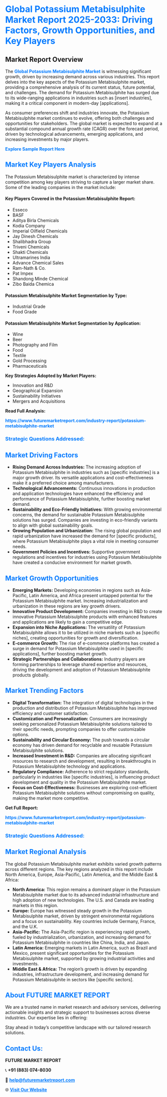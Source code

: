 <h1 style="color: #007BFF;">Global Potassium Metabisulphite Market Report 2025-2033: Driving Factors, Growth Opportunities, and Key Players</h1>

<section id="overview">
<h2>Market Report Overview</h2>
<p>The <a href="https://www.futuremarketreport.com/industry-report/potassium-metabisulphite-market" style="color: #007BFF; text-decoration: none;"><strong>Global Potassium Metabisulphite Market</strong></a> is witnessing significant growth, driven by increasing demand across various industries. This report delves into the key aspects of the Potassium Metabisulphite market, providing a comprehensive analysis of its current status, future potential, and challenges. The demand for Potassium Metabisulphite has surged due to its wide-ranging applications in industries such as [insert industries], making it a critical component in modern-day [applications].</p>
<p>As consumer preferences shift and industries innovate, the Potassium Metabisulphite market continues to evolve, offering both challenges and opportunities for stakeholders. The global market is expected to expand at a substantial compound annual growth rate (CAGR) over the forecast period, driven by technological advancements, emerging applications, and increasing investments by major players.</p>
</section>

<section id="overview">
<p><a href="https://www.futuremarketreport.com/request-sample/reportId=85408" style="color: #007BFF; text-decoration: none;"><strong>Explore Sample Report Here</strong></a></p>
</section>

<section id="key-players">
<h2 style="color: #007BFF;">Market Key Players Analysis</h2>
<p>The Potassium Metabisulphite market is characterized by intense competition among key players striving to capture a larger market share. Some of the leading companies in the market include:</p>
<h4>Key Players Covered in the Potassium Metabisulphite Report:</h4>
<ul><li>Esseco</li><li>BASF</li><li>Aditya Birla Chemicals</li><li>Kodia Company</li><li>Imperial Oilfield Chemicals</li><li>Jay Dinesh Chemicals</li><li>Shalibhadra Group</li><li>Triveni Chemicals</li><li>Shakti Chemicals</li><li>Ultramarines India</li><li>Advance Chemical Sales</li><li>Ram-Nath &amp; Co.</li><li>Pat Impex</li><li>Shandong Minde Chemical</li><li>Zibo Baida Chemica</li></ul>
<h4>Potassium Metabisulphite Market Segmentation by Type:</h4>
<ul><li>Industrial Grade</li><li>Food Grade</li></ul>

<h4>Potassium Metabisulphite Market Segmentation by Application:</h4>
<ul><li>Wine</li><li>Beer</li><li>Photography and Film</li><li>Food</li><li>Textile</li><li>Gold Processing</li><li>Pharmaceuticals</li></ul>
<p><strong>Key Strategies Adopted by Market Players:</strong></p>
<ul>
<li>Innovation and R&D</li>
<li>Geographical Expansion</li>
<li>Sustainability Initiatives</li>
<li>Mergers and Acquisitions</li>
</ul>
</section>

<section>
<p><strong>Read Full Analysis: </strong></p><a href="https://www.futuremarketreport.com/industry-report/potassium-metabisulphite-market" style="color: #007BFF; text-decoration: none;"><strong>https://www.futuremarketreport.com/industry-report/potassium-metabisulphite-market</strong></a>
<h3 style="color: #007BFF;">Strategic Questions Addressed:</h3>
</section>

<section id="driving-factors">
<h2 style="color: #007BFF;">Market Driving Factors</h2>
<ul>
<li><strong>Rising Demand Across Industries:</strong> The increasing adoption of Potassium Metabisulphite in industries such as [specific industries] is a major growth driver. Its versatile applications and cost-effectiveness make it a preferred choice among manufacturers.</li>
<li><strong>Technological Advancements:</strong> Continuous innovations in production and application technologies have enhanced the efficiency and performance of Potassium Metabisulphite, further boosting market demand.</li>
<li><strong>Sustainability and Eco-Friendly Initiatives:</strong> With growing environmental concerns, the demand for sustainable Potassium Metabisulphite solutions has surged. Companies are investing in eco-friendly variants to align with global sustainability goals.</li>
<li><strong>Growing Population and Urbanization:</strong> The rising global population and rapid urbanization have increased the demand for [specific products], where Potassium Metabisulphite plays a vital role in meeting consumer needs.</li>
<li><strong>Government Policies and Incentives:</strong> Supportive government regulations and incentives for industries using Potassium Metabisulphite have created a conducive environment for market growth.</li>
</ul>
</section>

<section id="growth-opportunities">
<h2 style="color: #007BFF;">Market Growth Opportunities</h2>
<ul>
<li><strong>Emerging Markets:</strong> Developing economies in regions such as Asia-Pacific, Latin America, and Africa present untapped potential for the Potassium Metabisulphite market. Increasing industrialization and urbanization in these regions are key growth drivers.</li>
<li><strong>Innovative Product Development:</strong> Companies investing in R&D to create innovative Potassium Metabisulphite products with enhanced features and applications are likely to gain a competitive edge.</li>
<li><strong>Expansion into Niche Applications:</strong> The versatility of Potassium Metabisulphite allows it to be utilized in niche markets such as [specific niches], creating opportunities for growth and diversification.</li>
<li><strong>E-commerce Growth:</strong> The rise of e-commerce platforms has created a surge in demand for Potassium Metabisulphite used in [specific applications], further boosting market growth.</li>
<li><strong>Strategic Partnerships and Collaborations:</strong> Industry players are forming partnerships to leverage shared expertise and resources, driving the development and adoption of Potassium Metabisulphite products globally.</li>
</ul>
</section>

<section id="trending-factors">
<h2 style="color: #007BFF;">Market Trending Factors</h2>
<ul>
<li><strong>Digital Transformation:</strong> The integration of digital technologies in the production and distribution of Potassium Metabisulphite has improved efficiency and customer satisfaction.</li>
<li><strong>Customization and Personalization:</strong> Consumers are increasingly seeking personalized Potassium Metabisulphite solutions tailored to their specific needs, prompting companies to offer customizable options.</li>
<li><strong>Sustainability and Circular Economy:</strong> The push towards a circular economy has driven demand for recyclable and reusable Potassium Metabisulphite solutions.</li>
<li><strong>Increased Investment in R&D:</strong> Companies are allocating significant resources to research and development, resulting in breakthroughs in Potassium Metabisulphite technology and applications.</li>
<li><strong>Regulatory Compliance:</strong> Adherence to strict regulatory standards, particularly in industries like [specific industries], is influencing product development and quality in the Potassium Metabisulphite market.</li>
<li><strong>Focus on Cost-Effectiveness:</strong> Businesses are exploring cost-efficient Potassium Metabisulphite solutions without compromising on quality, making the market more competitive.</li>
</ul>
</section>

<section>
<p><strong>Get Full Report: </strong></p><a href="https://www.futuremarketreport.com/industry-report/potassium-metabisulphite-market" style="color: #007BFF; text-decoration: none;"><strong>https://www.futuremarketreport.com/industry-report/potassium-metabisulphite-market</strong></a>
<h3 style="color: #007BFF;">Strategic Questions Addressed:</h3>
</section>


<section id="regional-analysis">
<h2 style="color: #007BFF;">Market Regional Analysis</h2>
<p>The global Potassium Metabisulphite market exhibits varied growth patterns across different regions. The key regions analyzed in this report include North America, Europe, Asia-Pacific, Latin America, and the Middle East & Africa:</p>
<ul>
<li><strong>North America:</strong> This region remains a dominant player in the Potassium Metabisulphite market due to its advanced industrial infrastructure and high adoption of new technologies. The U.S. and Canada are leading markets in this region.</li>
<li><strong>Europe:</strong> Europe has witnessed steady growth in the Potassium Metabisulphite market, driven by stringent environmental regulations and a focus on sustainability. Key countries include Germany, France, and the U.K.</li>
<li><strong>Asia-Pacific:</strong> The Asia-Pacific region is experiencing rapid growth, fueled by industrialization, urbanization, and increasing demand for Potassium Metabisulphite in countries like China, India, and Japan.</li>
<li><strong>Latin America:</strong> Emerging markets in Latin America, such as Brazil and Mexico, present significant opportunities for the Potassium Metabisulphite market, supported by growing industrial activities and investments.</li>
<li><strong>Middle East & Africa:</strong> The region’s growth is driven by expanding industries, infrastructure development, and increasing demand for Potassium Metabisulphite in sectors like [specific sectors].</li>
</ul>
</section>

<footer>
<h2 style="color: #007BFF;">About FUTURE MARKET REPORT</h2>
<p>We are a trusted name in market research and advisory services, delivering actionable insights and strategic support to businesses across diverse industries. Our expertise lies in offering:</p>

<p>Stay ahead in today’s competitive landscape with our tailored research solutions.</p>

<h2 style="color: #007BFF;">Contact Us:</h2>
<p><strong>FUTURE MARKET REPORT</strong></p>
<p>📞 <strong>+91 (883) 074-8030</strong></p>
<p>📧 <strong><a href="mailto:help@futuremarketreport.com" style="color: #007BFF;">help@futuremarketreport.com</a></strong></p>
<p>🌐 <strong><a href="https://www.futuremarketreport.com/" style="color: #007BFF;">Visit Our Website</a></strong></p>
</footer>